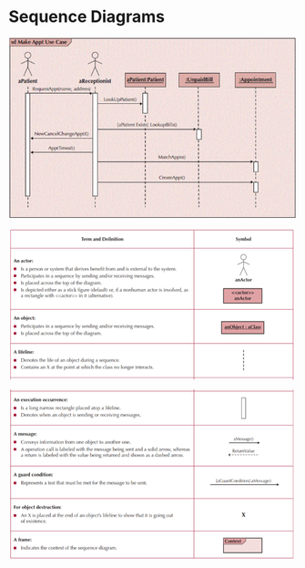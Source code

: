 # Sequence Diagrams

![Sequence_Diagrams Example](imgs/Sample_Sequence_Diagram_Example.png)

![Sequence_Diagrams Syntax](imgs/Sequence_Diagram_Syntax.png)

![Sequence_Diagrams Syntax](imgs/More_Sequence_Diagram_Syntax.png)

